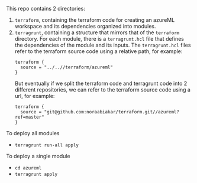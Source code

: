 This repo contains 2 directories: 
1. `terraform`, containing the terraform code for creating an azureML workspace and its dependencies organized into modules. 
2. `terragrunt`, containing a structure that mirrors that of the `terraform` directory. For each module, there is a `terragrunt.hcl` file that defines the dependencies of the module and its inputs. The `terragrunt.hcl` files refer to the terraform source code using a relative path, for example:
   ```
   terraform {
     source = "../..//terraform/azureml"
   }
   ```
   But eventually if we split the terraform code and terragrunt code into 2 different repositories, we can refer to the terraform  source code using a url, for example:
   ```
   terraform {
     source = "git@github.com:noraabiakar/terraform.git//azureml?ref=master"
   }
   ```

To deploy all modules 
- `terragrunt run-all apply`

To deploy a single module
- `cd azureml`
- `terragrunt apply`